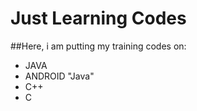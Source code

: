 # Just Learning Codes

##Here, i am putting my training codes on:

  - JAVA
  - ANDROID "Java"
  - C++
  - C
